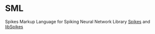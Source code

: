 # SML

Spikes Markup Language for Spiking Neural Network Library [Spikes](https://github.com/akshaybabloo/Spikes) and [libSpikes](https://github.com/akshaybabloo/libSpikes)
